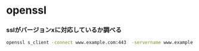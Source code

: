 # openssl


### sslがバージョンxに対応しているか調べる


 ```bash
 openssl s_client -connect www.example.com:443  -servername www.example.com  -tls1_2
 ```
 








